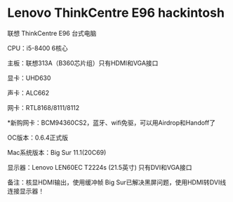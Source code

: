 # Lenovo ThinkCentre E96 hackintosh

联想 ThinkCentre E96 台式电脑

CPU：i5-8400 6核心

主板：联想313A（B360芯片组）只有HDMI和VGA接口

显卡：UHD630

声卡：ALC662

网卡：RTL8168/8111/8112

*新购网卡：BCM94360CS2，蓝牙、wifi免驱，可以用Airdrop和Handoff了

OC版本：0.6.4正式版

Mac系统版本：Big Sur 11.1(20C69)

显示器：Lenovo LEN60EC T2224s (21.5英寸) 只有DVI和VGA接口


备注：核显HDMI输出，使用缓冲帧 Big Sur已解决黑屏问题，使用HDMI转DVI线连接显示器！
